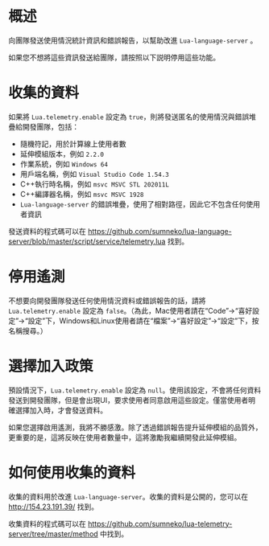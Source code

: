 # 概述

向團隊發送使用情況統計資訊和錯誤報告，以幫助改進 `Lua-language-server` 。

如果您不想將這些資訊發送給團隊，請按照以下説明停用這些功能。

# 收集的資料

如果將 `Lua.telemetry.enable` 設定為 `true`，則將發送匿名的使用情況與錯誤堆疊給開發團隊，包括：

* 隨機符記，用於計算線上使用者數
* 延伸模組版本，例如 `2.2.0`
* 作業系統，例如 `Windows 64`
* 用戶端名稱，例如 `Visual Studio Code 1.54.3`
* C++執行時名稱，例如 `msvc MSVC STL 202011L`
* C++編譯器名稱，例如 `msvc MSVC 1928`
* `Lua-language-server` 的錯誤堆疊，使用了相對路徑，因此它不包含任何使用者資訊

發送資料的程式碼可以在 https://github.com/sumneko/lua-language-server/blob/master/script/service/telemetry.lua 找到。

# 停用遙測

不想要向開發團隊發送任何使用情況資料或錯誤報告的話，請將 `Lua.telemetry.enable` 設定為 `false`。（為此，Mac使用者請在“Code”->“喜好設定”->“設定”下，Windows和Linux使用者請在“檔案”->“喜好設定”->“設定”下，按名稱搜尋。）

# 選擇加入政策

預設情況下，``Lua.telemetry.enable`` 設定為 ``null``。使用該設定，不會將任何資料發送到開發團隊，但是會出現UI，要求使用者同意啟用這些設定。僅當使用者明確選擇加入時，才會發送資料。

如果您選擇啟用遙測，我將不勝感激。除了透過錯誤報告提升延伸模組的品質外，更重要的是，這將反映在使用者數量中，這將激勵我繼續開發此延伸模組。

# 如何使用收集的資料

收集的資料用於改進 `Lua-language-server`。收集的資料是公開的，您可以在 http://154.23.191.39/ 找到。

收集資料的程式碼可以在 https://github.com/sumneko/lua-telemetry-server/tree/master/method 中找到。